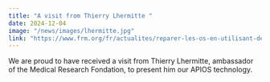 ```yaml
---
title: "A visit from Thierry Lhermitte "
date: 2024-12-04
image: "/news/images/lhermitte.jpg"
link: "https://www.frm.org/fr/actualites/reparer-les-os-en-utilisant-des-biomateriaux"
---
```

We are proud to have received a visit from Thierry Lhermitte, ambassador of the Medical Research Fondation, to present him our APIOS technology.